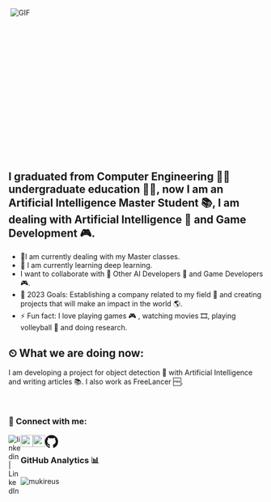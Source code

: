 <img align="right" alt="GIF" src="https://github.com/abhisheknaiidu/abhisheknaiidu/blob/master/code.gif?raw=true" width="500" height="320" />

## I graduated from Computer Engineering 👩‍💻 undergraduate education 👨‍🎓, now I am an Artificial Intelligence Master Student 📚, I am dealing with Artificial Intelligence 🤖 and Game Development 🎮.
- 🔭I am currently dealing with my Master classes.
- 🌱 I am currently learning deep learning.
- I want to collaborate with 👯 Other AI Developers 🤖 and Game Developers 🎮.
- 🥅 2023 Goals: Establishing a company related to my field 🏢 and creating projects that will make an impact in the world 🌎.
- ⚡ Fun fact: I love playing games 🎮 , watching movies 🎞️, playing volleyball 🏐 and doing research.
## ⏲ What we are doing now:
I am developing a project for object detection 🚀 with Artificial Intelligence and writing articles 📚.
I also work as FreeLancer 🆓.

<br />

### 📩 Connect with me:

[<img align="left" alt="linkedin | LinkedIn" width="24px" src="https://raw.githubusercontent.com/peterthehan/peterthehan/master/assets/linkedin.svg" />][linkedin]
[<img align="left" height="24" width="24" src="https://cdn.jsdelivr.net/npm/simple-icons@v4/icons/instagram.svg" />][instagram]
[<img align="left" height="24" width="24" src="https://cdn.jsdelivr.net/npm/simple-icons@v4/icons/gmail.svg" />][gmail]
[<img align="left" alt="GitHub" width="26px" src="https://raw.githubusercontent.com/github/explore/78df643247d429f6cc873026c0622819ad797942/topics/github/github.png" />][github]
<br />


### GitHub Analytics 📊

  <img height="180em" align="left" src="https://github-readme-stats.vercel.app/api/top-langs?username=Pentaka&show_icons=true&locale=en&layout=compact&langs_count=8&theme=radical" alt="mukireus"/>
</a>

<br />
<br />

[instagram]: https://www.instagram.com/tahayesil09/
[linkedin]: https://www.linkedin.com/in/taha-yasir-ye%C5%9Fil/
[gmail]: mailto:tahayesil4040@gmail.com
[github]: https://github.com/Pentaka
